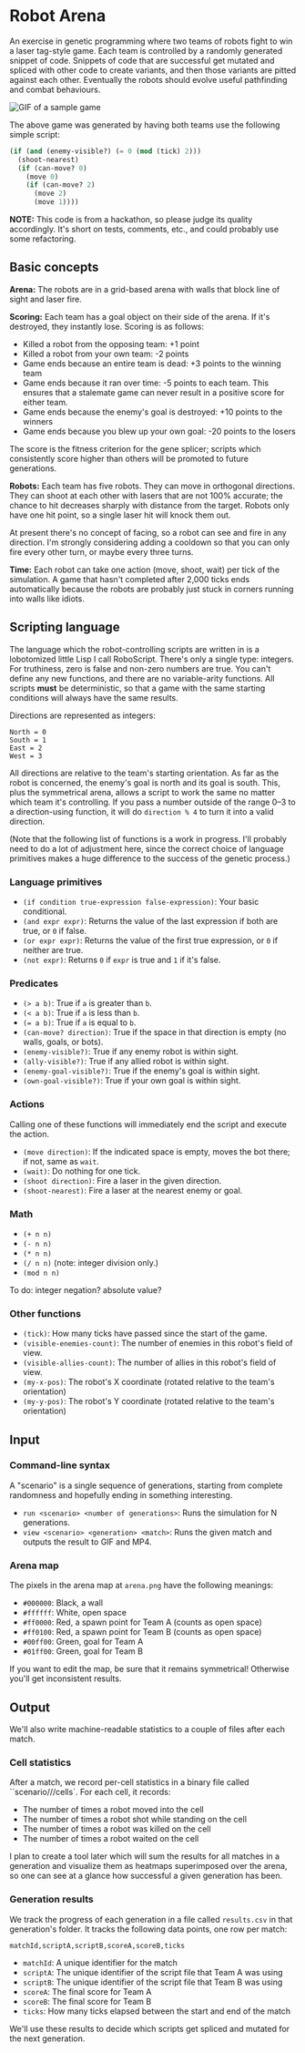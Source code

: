 # Robot Arena

An exercise in genetic programming where two teams of robots fight to win a laser tag-style game. Each team is
controlled by a randomly generated snippet of code. Snippets of code that are successful get mutated and spliced with
other code to create variants, and then those variants are pitted against each other. Eventually the robots should
evolve useful pathfinding and combat behaviours.

![GIF of a sample game](./example_game.gif)

The above game was generated by having both teams use the following simple script:
```lisp
(if (and (enemy-visible?) (= 0 (mod (tick) 2)))
  (shoot-nearest)
  (if (can-move? 0)
    (move 0)
    (if (can-move? 2)
      (move 2)
      (move 1))))
```

**NOTE:** This code is from a hackathon, so please judge its quality accordingly. It's short on tests, comments, etc.,
and could probably use some refactoring.

## Basic concepts

**Arena:** The robots are in a grid-based arena with walls that block line of sight and laser fire.

**Scoring:** Each team has a goal object on their side of the arena. If it's destroyed, they instantly lose. Scoring
is as follows:

* Killed a robot from the opposing team: +1 point
* Killed a robot from your own team: -2 points
* Game ends because an entire team is dead: +3 points to the winning team
* Game ends because it ran over time: -5 points to each team. This ensures that a stalemate game can never result in a positive score for either team.
* Game ends because the enemy's goal is destroyed: +10 points to the winners
* Game ends because you blew up your own goal: -20 points to the losers

The score is the fitness criterion for the gene splicer; scripts which consistently score higher than others will be
promoted to future generations.

**Robots:** Each team has five robots. They can move in orthogonal directions. They can shoot at each other with lasers
that are not 100% accurate; the chance to hit decreases sharply with distance from the target. Robots only have one hit
point, so a single laser hit will knock them out.

At present there's no concept of facing, so a robot can see and fire in any direction. I'm strongly considering adding
a cooldown so that you can only fire every other turn, or maybe every three turns.

**Time:** Each robot can take one action (move, shoot, wait) per tick of the simulation. A game that hasn't completed
after 2,000 ticks ends automatically because the robots are probably just stuck in corners running into walls like
idiots.

## Scripting language

The language which the robot-controlling scripts are written in is a lobotomized little Lisp I call RoboScript. There's
only a single type: integers. For truthiness, zero is false and non-zero numbers are true. You can't define any new
functions, and there are no variable-arity functions. All scripts **must** be deterministic, so that a game with the
same starting conditions will always have the same results.

Directions are represented as integers:

```
North = 0
South = 1
East = 2
West = 3
```

All directions are relative to the team's starting orientation. As far as the robot is concerned, the enemy's goal is
north and its goal is south. This, plus the symmetrical arena, allows a script to work the same no matter which team
it's controlling. If you pass a number outside of the range 0–3 to a direction-using function, it will do `direction %
4` to turn it into a valid direction.

(Note that the following list of functions is a work in progress. I'll probably need to do a lot of adjustment here,
since the correct choice of language primitives makes a huge difference to the success of the genetic process.)

### Language primitives

* `(if condition true-expression false-expression)`: Your basic conditional.
* `(and expr expr)`: Returns the value of the last expression if both are true, or `0` if false.
* `(or expr expr)`: Returns the value of the first true expression, or `0` if neither are true.
* `(not expr)`: Returns `0` if `expr` is true and `1` if it's false.

### Predicates

* `(> a b)`: True if `a` is greater than `b`.
* `(< a b)`: True if `a` is less than `b`.
* `(= a b)`: True if `a` is equal to `b`.
* `(can-move? direction)`: True if the space in that direction is empty (no walls, goals, or bots).
* `(enemy-visible?)`: True if any enemy robot is within sight.
* `(ally-visible?)`: True if any allied robot is within sight.
* `(enemy-goal-visible?)`: True if the enemy's goal is within sight.
* `(own-goal-visible?)`: True if your own goal is within sight.

### Actions

Calling one of these functions will immediately end the script and execute the action.

* `(move direction)`: If the indicated space is empty, moves the bot there; if not, same as `wait`.
* `(wait)`: Do nothing for one tick.
* `(shoot direction)`: Fire a laser in the given direction.
* `(shoot-nearest)`: Fire a laser at the nearest enemy or goal.

### Math

* `(+ n n)`
* `(- n n)`
* `(* n n)`
* `(/ n n)`  (note: integer division only.)
* `(mod n n)`

To do: integer negation? absolute value?

### Other functions

* `(tick)`: How many ticks have passed since the start of the game.
* `(visible-enemies-count)`: The number of enemies in this robot's field of view.
* `(visible-allies-count)`: The number of allies in this robot's field of view.
* `(my-x-pos)`: The robot's X coordinate (rotated relative to the team's orientation)
* `(my-y-pos)`: The robot's Y coordinate (rotated relative to the team's orientation)

## Input

### Command-line syntax

A "scenario" is a single sequence of generations, starting from complete randomness and hopefully ending in something interesting.

* `run <scenario> <number of generations>`: Runs the simulation for N generations.
* `view <scenario> <generation> <match>`: Runs the given match and outputs the result to GIF and MP4.

### Arena map

The pixels in the arena map at `arena.png` have the following meanings:

* `#000000`: Black, a wall
* `#ffffff`: White, open space
* `#ff0000`: Red, a spawn point for Team A (counts as open space)
* `#ff0100`: Red, a spawn point for Team B (counts as open space)
* `#00ff00`: Green, goal for Team A
* `#01ff00`: Green, goal for Team B

If you want to edit the map, be sure that it remains symmetrical! Otherwise you'll get inconsistent results.

## Output

We'll also write machine-readable statistics to a couple of files after each match.

### Cell statistics

After a match, we record per-cell statistics in a binary file called ``scenario/<name>/<gen>/cells`. For each cell, it records:
* The number of times a robot moved into the cell
* The number of times a robot shot while standing on the cell
* The number of times a robot was killed on the cell
* The number of times a robot waited on the cell

I plan to create a tool later which will sum the results for all matches in a generation and visualize them as heatmaps
superimposed over the arena, so one can see at a glance how successful a given generation has been.

### Generation results

We track the progress of each generation in a file called `results.csv` in that generation's folder. It tracks the
following data points, one row per match:

`matchId,scriptA,scriptB,scoreA,scoreB,ticks`

* `matchId`: A unique identifier for the match
* `scriptA`: The unique identifier of the script file that Team A was using
* `scriptB`: The unique identifier of the script file that Team B was using
* `scoreA`: The final score for Team A
* `scoreB`: The final score for Team B
* `ticks`: How many ticks elapsed between the start and end of the match

We'll use these results to decide which scripts get spliced and mutated for the next generation.
